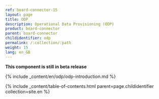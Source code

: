 ```yaml
---
ref: board-connector-15
layout: page
title: ODP
description: Operational Data Provisioning (ODP)
product: board-connector
parent: board-connector
childidentifier: odp
permalink: /:collection/:path
weight: 15
lang: en_GB
---
```

**This component is still in beta release**
<br/> 

{% include _content/en/odp/odp-introduction.md %} 

{% include _content/table-of-contents.html parent=page.childidentifier collection=site.en %}